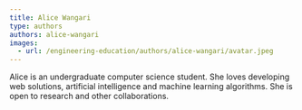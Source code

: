 ```yaml
---
title: Alice Wangari
type: authors
authors: alice-wangari
images:
  - url: /engineering-education/authors/alice-wangari/avatar.jpeg 
---
```

Alice is an undergraduate computer science student. She loves developing web solutions, artificial intelligence and machine learning algorithms. She is open to research and other collaborations.


